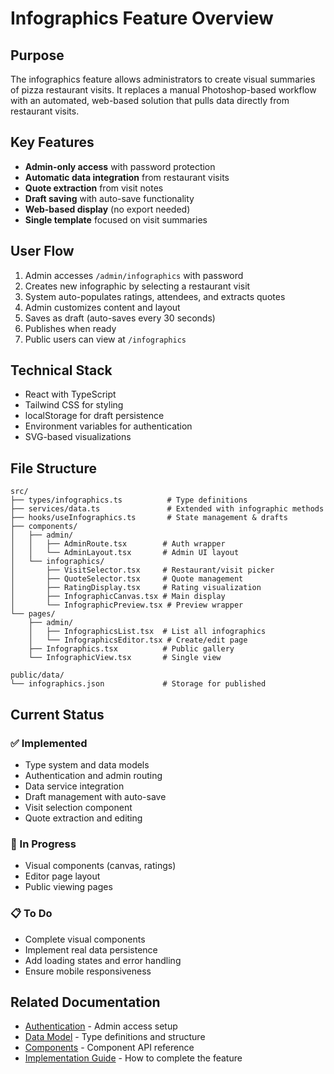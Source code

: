 # Infographics Feature Overview

## Purpose

The infographics feature allows administrators to create visual summaries of pizza restaurant visits. It replaces a manual Photoshop-based workflow with an automated, web-based solution that pulls data directly from restaurant visits.

## Key Features

- **Admin-only access** with password protection
- **Automatic data integration** from restaurant visits
- **Quote extraction** from visit notes
- **Draft saving** with auto-save functionality
- **Web-based display** (no export needed)
- **Single template** focused on visit summaries

## User Flow

1. Admin accesses `/admin/infographics` with password
2. Creates new infographic by selecting a restaurant visit
3. System auto-populates ratings, attendees, and extracts quotes
4. Admin customizes content and layout
5. Saves as draft (auto-saves every 30 seconds)
6. Publishes when ready
7. Public users can view at `/infographics`

## Technical Stack

- React with TypeScript
- Tailwind CSS for styling
- localStorage for draft persistence
- Environment variables for authentication
- SVG-based visualizations

## File Structure

```
src/
├── types/infographics.ts          # Type definitions
├── services/data.ts               # Extended with infographic methods
├── hooks/useInfographics.ts       # State management & drafts
├── components/
│   ├── admin/
│   │   ├── AdminRoute.tsx        # Auth wrapper
│   │   └── AdminLayout.tsx       # Admin UI layout
│   └── infographics/
│       ├── VisitSelector.tsx     # Restaurant/visit picker
│       ├── QuoteSelector.tsx     # Quote management
│       ├── RatingDisplay.tsx     # Rating visualization
│       ├── InfographicCanvas.tsx # Main display
│       └── InfographicPreview.tsx # Preview wrapper
└── pages/
    ├── admin/
    │   ├── InfographicsList.tsx  # List all infographics
    │   └── InfographicsEditor.tsx # Create/edit page
    ├── Infographics.tsx          # Public gallery
    └── InfographicView.tsx       # Single view

public/data/
└── infographics.json             # Storage for published
```

## Current Status

### ✅ Implemented
- Type system and data models
- Authentication and admin routing
- Data service integration
- Draft management with auto-save
- Visit selection component
- Quote extraction and editing

### 🚧 In Progress
- Visual components (canvas, ratings)
- Editor page layout
- Public viewing pages

### 📋 To Do
- Complete visual components
- Implement real data persistence
- Add loading states and error handling
- Ensure mobile responsiveness

## Related Documentation

- [Authentication](./authentication.md) - Admin access setup
- [Data Model](./data-model.md) - Type definitions and structure
- [Components](./components.md) - Component API reference
- [Implementation Guide](./implementation-guide.md) - How to complete the feature